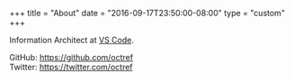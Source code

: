 +++
title = "About"
date = "2016-09-17T23:50:00-08:00"
type = "custom"
+++

Information Architect at [VS Code](https://github.com/microsoft/vscode).

GitHub: https://github.com/octref  
Twitter: https://twitter.com/octref